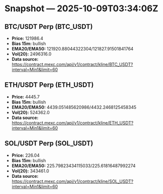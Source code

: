 # Snapshot — 2025-10-09T03:34:06Z

## BTC/USDT Perp (BTC_USDT)
- **Price:** 121986.4
- **Bias 15m:** bullish
- **EMA20/EMA50:** 121920.88044322304/121827.91501841764
- **Vol(20):** 2496316.0
- **Data source:** https://contract.mexc.com/api/v1/contract/kline/BTC_USDT?interval=Min1&limit=60

## ETH/USDT Perp (ETH_USDT)
- **Price:** 4445.7
- **Bias 15m:** bullish
- **EMA20/EMA50:** 4439.051485620986/4432.2468125458345
- **Vol(20):** 524362.0
- **Data source:** https://contract.mexc.com/api/v1/contract/kline/ETH_USDT?interval=Min1&limit=60

## SOL/USDT Perp (SOL_USDT)
- **Price:** 226.04
- **Bias 15m:** bullish
- **EMA20/EMA50:** 225.79823434115033/225.61816487992274
- **Vol(20):** 343461.0
- **Data source:** https://contract.mexc.com/api/v1/contract/kline/SOL_USDT?interval=Min1&limit=60
